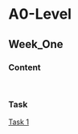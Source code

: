 # A0-Level

## Week_One

### Content

~~~


~~~


### Task

[Task 1](https://drive.google.com/drive/folders/1FeyTRh-iN0aWX4npFXXKV14wxAWd6cRe)

